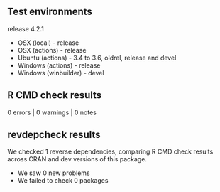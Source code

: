 ## Test environments

release 4.2.1

* OSX (local) - release
* OSX (actions) - release
* Ubuntu (actions) - 3.4 to 3.6, oldrel, release and devel
* Windows (actions) - release
* Windows (winbuilder) - devel

## R CMD check results

0 errors | 0 warnings | 0 notes

## revdepcheck results

We checked 1 reverse dependencies, comparing R CMD check results across CRAN and dev versions of this package.

 * We saw 0 new problems
 * We failed to check 0 packages
